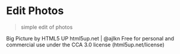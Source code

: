 # Edit Photos
> simple edit of photos

Big Picture by HTML5 UP
html5up.net | @ajlkn
Free for personal and commercial use under the CCA 3.0 license (html5up.net/license)
